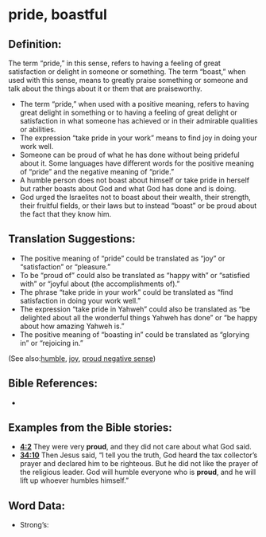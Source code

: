 # pride, boastful 

## Definition:

The term “pride,” in this sense, refers to having a feeling of great satisfaction or delight in someone or something. The term “boast,” when used with this sense, means to greatly praise something or someone and talk about the things about it or them that are praiseworthy.

* The term “pride,” when used with a positive meaning, refers to having great delight in something or to having a feeling of great delight or satisfaction in what someone has achieved or in their admirable qualities or abilities. 
* The expression “take pride in your work” means to find joy in doing your work well.
* Someone can be proud of what he has done without being prideful about it. Some languages have different words for the positive meaning of “pride” and the negative meaning of “pride.” 
* A humble person does not boast about himself or take pride in herself but rather boasts about God and what God has done and is doing.
* God urged the Israelites not to boast about their wealth, their strength, their fruitful fields, or their laws but to instead “boast” or be proud about the fact that they know him.

## Translation Suggestions:

* The positive meaning of “pride” could be translated as “joy” or “satisfaction” or “pleasure.”
* To be “proud of” could also be translated as “happy with” or “satisfied with” or “joyful about (the accomplishments of).”
* The phrase “take pride in your work” could be translated as “find satisfaction in doing your work well.”
* The expression “take pride in Yahweh” could also be translated as “be delighted about all the wonderful things Yahweh has done” or “be happy about how amazing Yahweh is.”
* The positive meaning of “boasting in” could be translated as “glorying in” or “rejoicing in.” 

(See also:[humble](../kt/humble.md), [joy](../other/joy.md), [proud negative sense](../other/proud-negativesense.md))

## Bible References:

*

## Examples from the Bible stories:

* __[4:2](rc://en/tn/help/obs/04/02)__ They were very __proud__, and they did not care about what God said.
* __[34:10](rc://en/tn/help/obs/34/10)__ Then Jesus said, “I tell you the truth, God heard the tax collector’s prayer and declared him to be righteous. But he did not like the prayer of the religious leader. God will humble everyone who is __proud__, and he will lift up whoever humbles himself.”

## Word Data:

* Strong’s: